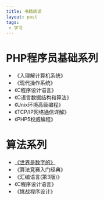 ```yaml
---
title: 书籍阅读
layout: post
tags:
 - 学习
---
```


# PHP程序员基础系列

- 《入理解计算机系统》
- 《现代操作系统》
- 《C程序设计语言》
- 《C语言数据结构和算法》
- 《Unix环境高级编程》
- 《TCP/IP网络通信详解》
- 《PHP5权威编程》


# 算法系列

- [《世界是数字的》](https://book.douban.com/subject/24749903/)
- 《算法竞赛入门经典》
- 《汇编语言(第3版)》
- 《C程序设计语言》
- 《挑战程序设计》
